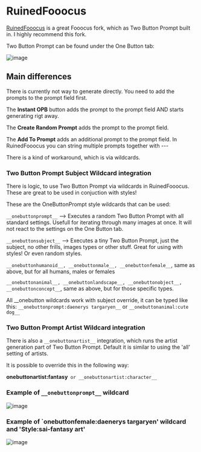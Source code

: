 # RuinedFooocus

[RuinedFooocus](https://github.com/runew0lf/RuinedFooocus) is a great Fooocus fork, which as Two Button Prompt built in. I highly recommend this fork.

Two Button Prompt can be found under the One Button tab:

![image](https://github.com/AIrjen/OneButtonPrompt/assets/130234949/23e54b29-ed3b-48ad-bcf5-9d407d62759d)


## Main differences
There is currently not way to generate directly. You need to add the prompts to the prompt field first.

The __Instant OPB__ button adds the prompt to the prompt field AND starts generating rigt away.

The __Create Random Prompt__ adds the prompt to the prompt field. 

The __Add To Prompt__ adds an additional prompt to the prompt field. In RuinedFooocus you can string multiple prompts together with ---

There is a kind of workaround, which is via wildcards.

### Two Button Prompt Subject Wildcard integration

There is logic, to use Two Button Prompt via wildcards in RuinedFooocus. These are great to be used in conjuction with styles!

These are the OneButtonPrompt style wildcards that can be used:

`__onebuttonprompt__` --> Executes a random Two Button Prompt with all standard settings. Usefull for iterating through many images at once. It will not react to the settings on the One Button tab.

`__onebuttonsubject__` --> Executes a tiny Two Button Prompt, just the subject, no other frills, images types or other stuff. Great for using with styles! Or even random styles.

`__onebuttonhumanoid__, __onebuttonmale__, __onebuttonfemale__`, same as above, but for all humans, males or females

`__onebuttonanimal__, __onebuttonlandscape__, __onebuttonobject__, __onebuttonconcept__`, same as above, but for those specific types.

All __onebutton wildcards work with subject override, it can be typed like this:
`__onebuttonprompt:daenerys targaryen__`
or
`__onebuttonanimal:cute dog__`

### Two Button Prompt Artist Wildcard integration

There is also a `__onebuttonartist__` integration, which runs the artist generation part of Two Button Prompt. Default it is similar to using the 'all' setting of artists.

It is possible to override this in the following way:

__onebuttonartist:fantasy__` or __onebuttonartist:character__`


### Example of `__onebuttonprompt__` wildcard
![image](https://github.com/AIrjen/OneButtonPrompt/assets/130234949/cbd59c11-b27c-4ba3-b46f-f1ef45cfad69)

### Example of `__onebuttonfemale:daenerys targaryen__' wildcard and 'Style:sai-fantasy art'
![image](https://github.com/AIrjen/OneButtonPrompt/assets/130234949/5426d85f-2dea-4da7-a4ad-0eace2971e04)

